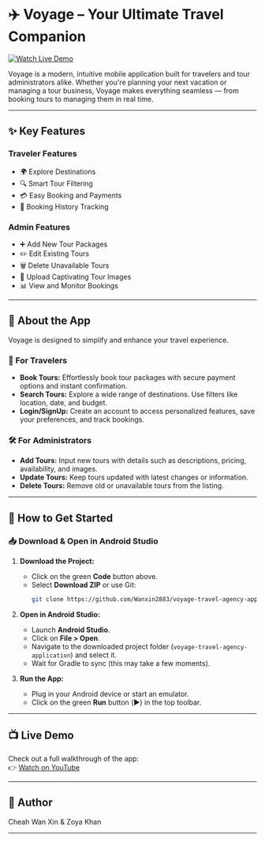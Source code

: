 # ✈️ Voyage – Your Ultimate Travel Companion

[![Watch Live Demo](https://img.shields.io/badge/Watch%20Live%20Demo-YouTube-red)](https://youtu.be/7MRvDKIBiMQ)

Voyage is a modern, intuitive mobile application built for travelers and tour administrators alike. Whether you're planning your next vacation or managing a tour business, Voyage makes everything seamless — from booking tours to managing them in real time.

---

## ✨ Key Features

### Traveler Features
- 🌍 Explore Destinations
- 🔍 Smart Tour Filtering
- 💳 Easy Booking and Payments
- 📅 Booking History Tracking

### Admin Features
- ➕ Add New Tour Packages
- ✏️ Edit Existing Tours
- 🗑️ Delete Unavailable Tours
- 📸 Upload Captivating Tour Images
- 📊 View and Monitor Bookings

---

## 📱 About the App

Voyage is designed to simplify and enhance your travel experience.

### 👤 For Travelers
- **Book Tours:** Effortlessly book tour packages with secure payment options and instant confirmation.
- **Search Tours:** Explore a wide range of destinations. Use filters like location, date, and budget.
- **Login/SignUp:** Create an account to access personalized features, save your preferences, and track bookings.

### 🛠️ For Administrators
- **Add Tours:** Input new tours with details such as descriptions, pricing, availability, and images.
- **Update Tours:** Keep tours updated with latest changes or information.
- **Delete Tours:** Remove old or unavailable tours from the listing.

---

## 🚀 How to Get Started

### 📥 Download & Open in Android Studio

1. **Download the Project:**
   - Click on the green **Code** button above.
   - Select **Download ZIP** or use Git:
     ```bash
     git clone https://github.com/Wanxin2883/voyage-travel-agency-application.git
     ```

2. **Open in Android Studio:**
   - Launch **Android Studio**.
   - Click on **File > Open**.
   - Navigate to the downloaded project folder (`voyage-travel-agency-application`) and select it.
   - Wait for Gradle to sync (this may take a few moments).

3. **Run the App:**
   - Plug in your Android device or start an emulator.
   - Click on the green **Run** button (▶️) in the top toolbar.

---

## 📺 Live Demo

Check out a full walkthrough of the app:  
👉 [Watch on YouTube](https://youtu.be/7MRvDKIBiMQ)

---

## 👤 Author

Cheah Wan Xin & Zoya Khan

---

